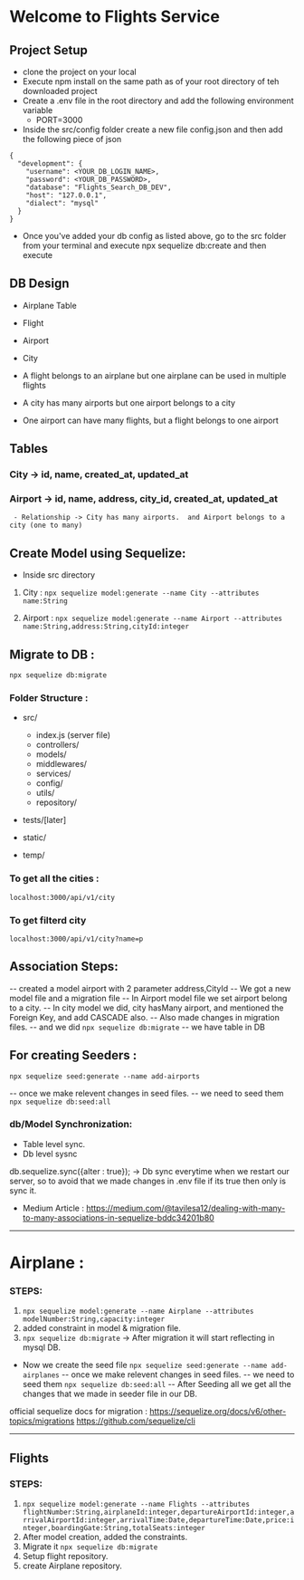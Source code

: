 # Welcome to Flights Service

## Project Setup

- clone the project on your local
- Execute npm install on the same path as of your root directory of teh downloaded project
- Create a .env file in the root directory and add the following environment variable
  - PORT=3000
- Inside the src/config folder create a new file config.json and then add the following piece of json

```
{
  "development": {
    "username": <YOUR_DB_LOGIN_NAME>,
    "password": <YOUR_DB_PASSWORD>,
    "database": "Flights_Search_DB_DEV",
    "host": "127.0.0.1",
    "dialect": "mysql"
  }
}
```

- Once you've added your db config as listed above, go to the src folder from your terminal and execute npx sequelize db:create and then execute

## DB Design

- Airplane Table
- Flight
- Airport
- City

- A flight belongs to an airplane but one airplane can be used in multiple flights
- A city has many airports but one airport belongs to a city
- One airport can have many flights, but a flight belongs to one airport

## Tables

### City -> id, name, created_at, updated_at

### Airport -> id, name, address, city_id, created_at, updated_at

     - Relationship -> City has many airports.  and Airport belongs to a city (one to many)

## Create Model using Sequelize:

- Inside src directory

1. City : `npx sequelize model:generate --name City --attributes name:String`

2. Airport : `npx sequelize model:generate --name Airport --attributes name:String,address:String,cityId:integer`

## Migrate to DB :

`npx sequelize db:migrate`

### Folder Structure :

- src/

  - index.js (server file)
  - controllers/
  - models/
  - middlewares/
  - services/
  - config/
  - utils/
  - repository/

- tests/[later]
- static/
- temp/

### To get all the cities :

`localhost:3000/api/v1/city`

### To get filterd city

`localhost:3000/api/v1/city?name=p`

## Association Steps:

-- created a model airport with 2 parameter address,CityId
-- We got a new model file and a migration file
-- In Airport model file we set airport belong to a city.
-- In city model we did, city hasMany airport, and mentioned the Foreign Key, and add CASCADE also.
-- Also made changes in migration files.
-- and we did `npx sequelize db:migrate`
-- we have table in DB

## For creating Seeders :

`npx sequelize seed:generate --name add-airports`

-- once we make relevent changes in seed files.
-- we need to seed them
`npx sequelize db:seed:all`

### db/Model Synchronization:

- Table level sync.
- Db level sysnc

db.sequelize.sync({alter : true}); -> Db sync everytime when we restart our server, so to avoid that we made changes in .env file if its true then only is sync it.

- Medium Article : https://medium.com/@tavilesa12/dealing-with-many-to-many-associations-in-sequelize-bddc34201b80

---

# Airplane :

### STEPS:

1. `npx sequelize model:generate --name Airplane --attributes modelNumber:String,capacity:integer`
2. added constraint in model & migration file.
3. `npx sequelize db:migrate`
   -> After migration it will start reflecting in mysql DB.

- Now we create the seed file
  `npx sequelize seed:generate --name add-airplanes`
  -- once we make relevent changes in seed files.
  -- we need to seed them
  `npx sequelize db:seed:all`
  -- After Seeding all we get all the changes that we made in seeder file in our DB.
  
official sequelize docs for migration :
https://sequelize.org/docs/v6/other-topics/migrations
https://github.com/sequelize/cli

---
## Flights
### STEPS:

1. `npx sequelize model:generate --name Flights --attributes flightNumber:String,airplaneId:integer,departureAirportId:integer,arrivalAirportId:integer,arrivalTime:Date,departureTime:Date,price:integer,boardingGate:String,totalSeats:integer`
2. After model creation, added the constraints.
3. Migrate it ``npx sequelize db:migrate``
4. Setup flight repository.
5. create Airplane repository.